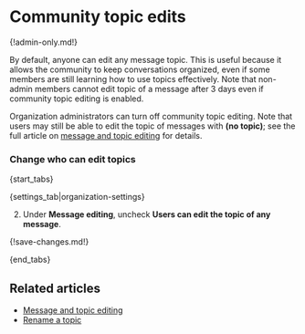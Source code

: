 # Community topic edits

{!admin-only.md!}

By default, anyone can edit any message topic. This is useful because it
allows the community to keep conversations organized, even if some members
are still learning how to use topics effectively. Note that non-admin members
cannot edit topic of a message after 3 days even if community topic editing
is enabled.

Organization administrators can turn off community topic editing. Note that
users may still be able to edit the topic of messages with **(no topic)**; see
the full article on [message and topic editing](/help/configure-message-editing-and-deletion)
for details.

### Change who can edit topics

{start_tabs}

{settings_tab|organization-settings}

2. Under **Message editing**, uncheck **Users can edit the topic of any message**.

{!save-changes.md!}

{end_tabs}

## Related articles

* [Message and topic editing](/help/configure-message-editing-and-deletion)
* [Rename a topic](/help/rename-a-topic)
